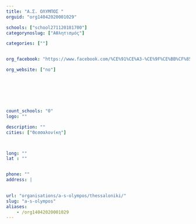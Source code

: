```yaml
---
title: "Α.Σ. ΟΛΥΜΠΟΣ "
orguid: "org14042020001029"

schools: ["school271120181700"]
categorynoslug: ["Αθλητισμός"]

categories: [""]


org_facebook: "https://www.facebook.com/%CE%91%CE%A3-%CE%9F%CE%BB%CF%85%CE%BC%CF%80%CE%BF%CF%82-%CE%95%CE%BB%CE%B5%CF%85%CE%B8%CE%B5%CF%81%CE%B9%CE%BF%CF%85-%CE%9A%CE%BF%CF%81%CE%B4%CE%B5%CE%BB%CE%B9%CE%BF%CF%85-990747067677177/"

org_website: ["no"]







count_schools: "0"
logo: ""

description: ""
cities: ["Θεσσαλονίκη"]



long: ""
lat : ""


phone: ""
address: |
    

url: "organisations/a-s-olympos/thessaloniki/"
slug: "a-s-olympos"
aliases:
    - /org14042020001029
---
```



